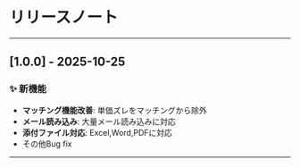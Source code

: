 # リリースノート

---

## [1.0.0] - 2025-10-25
### ✨ 新機能
- **マッチング機能改善**: 単価ズレをマッチングから除外
- **メール読み込み**: 大量メール読み込みに対応
- **添付ファイル対応**: Excel,Word,PDFに対応
- その他Bug fix

---
